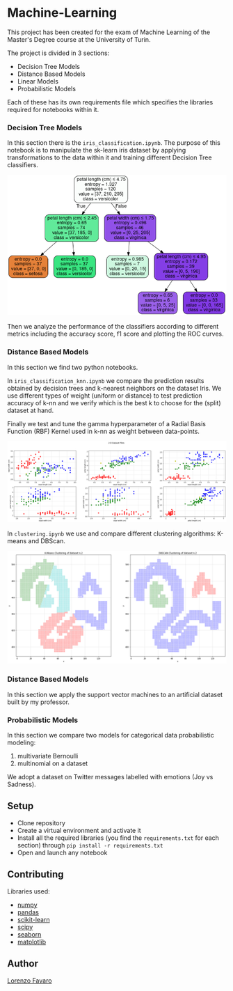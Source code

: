 # Machine-Learning
This project has been created for the exam of Machine Learning of the Master's Degree course at the University of Turin.

The project is divided in 3 sections:
 - Decision Tree Models
 - Distance Based Models
 - Linear Models
 - Probabilistic Models

Each of these has its own requirements file which specifies the libraries required for notebooks within it.

### Decision Tree Models
In this section there is the `iris_classification.ipynb`.
The purpose of this notebook is to manipulate the sk-learn iris dataset by applying transformations to the data within it and training different Decision Tree classifiers.

<p align="center">
  <img src="https://github.com/lorenzofavaro/Machine-Learning/blob/main/docs/decision-tree.png"/>
</p>

Then we analyze the performance of the classifiers according to different metrics including the accuracy score, f1 score and plotting the ROC curves.

### Distance Based Models
In this section we find two python notebooks.

In `iris_classification_knn.ipynb` we compare the prediction results obtained by decision trees and k-nearest neighbors on the dataset Iris. We use different types of weight (uniform or distance) to test prediction accuracy of k-nn and we verify which is the best k to choose for the (split) dataset at hand.

Finally we test and tune the gamma hyperparameter of a Radial Basis Function (RBF) Kernel used in k-nn as weight between data-points.

<p align="center">
  <img src="https://github.com/lorenzofavaro/Machine-Learning/blob/main/docs/knn.png"/>
</p>

In `clustering.ipynb` we use and compare different clustering algorithms: K-means and DBScan.

<p align="center">
  <img src="https://github.com/lorenzofavaro/Machine-Learning/blob/main/docs/clustering.png"/>
</p>

### Distance Based Models
In this section we apply the support vector machines to an artificial dataset built by my professor.

### Probabilistic Models
In this section we compare two models for categorical data probabilistic modeling: 
1. multivariate Bernoulli 
2. multinomial on a dataset 

We adopt a dataset on Twitter messages labelled with emotions (Joy vs Sadness).

## Setup
- Clone repository
- Create a virtual environment and activate it
- Install all the required libraries (you find the `requirements.txt` for each section) through `pip install -r requirements.txt`
- Open and launch any notebook

## Contributing
Libraries used:
- [numpy](https://numpy.org/)
- [pandas](https://pandas.pydata.org/)
- [scikit-learn](https://scikit-learn.org/stable/)
- [scipy](https://scipy.org/)
- [seaborn](https://seaborn.pydata.org/)
- [matplotlib](https://matplotlib.org/)

## Author
[Lorenzo Favaro](https://github.com/lorenzofavaro)